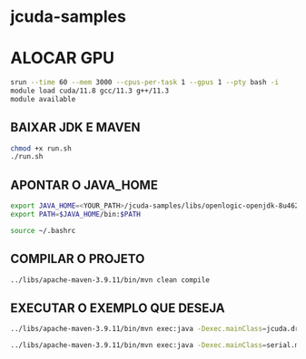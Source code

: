 # jcuda-samples

# ALOCAR GPU
```bash
srun --time 60 --mem 3000 --cpus-per-task 1 --gpus 1 --pty bash -i
module load cuda/11.8 gcc/11.3 g++/11.3
module available 
```

## BAIXAR JDK E MAVEN
```bash 
chmod +x run.sh
./run.sh
```

## APONTAR O JAVA_HOME
```bash
export JAVA_HOME=<YOUR_PATH>/jcuda-samples/libs/openlogic-openjdk-8u462-b08-linux-x64
export PATH=$JAVA_HOME/bin:$PATH

source ~/.bashrc
```

## COMPILAR O PROJETO
```bash
../libs/apache-maven-3.9.11/bin/mvn clean compile
```

## EXECUTAR O EXEMPLO QUE DESEJA
```bash
../libs/apache-maven-3.9.11/bin/mvn exec:java -Dexec.mainClass=jcuda.driver.samples.JCudaVectorAdd

../libs/apache-maven-3.9.11/bin/mvn exec:java -Dexec.mainClass=serial.matrixmultiplication.MatrixMultiplication -DDEBUG=true -DTIMER=true -DWORKLOAD=G
```